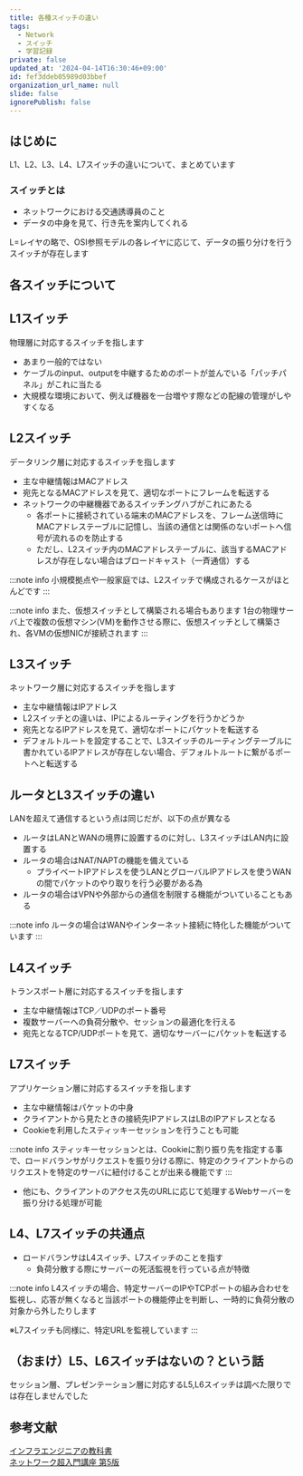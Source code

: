 ```yaml
---
title: 各種スイッチの違い
tags:
  - Network
  - スイッチ
  - 学習記録
private: false
updated_at: '2024-04-14T16:30:46+09:00'
id: fef3ddeb05989d03bbef
organization_url_name: null
slide: false
ignorePublish: false
---
```


## はじめに

L1、L2、L3、L4、L7スイッチの違いについて、まとめています

### スイッチとは

- ネットワークにおける交通誘導員のこと
- データの中身を見て、行き先を案内してくれる

L=レイヤの略で、OSI参照モデルの各レイヤに応じて、データの振り分けを行うスイッチが存在します

## 各スイッチについて

## L1スイッチ

物理層に対応するスイッチを指します

- あまり一般的ではない
- ケーブルのinput、outputを中継するためのポートが並んでいる「パッチパネル」がこれに当たる
- 大規模な環境において、例えば機器を一台増やす際などの配線の管理がしやすくなる

## L2スイッチ

データリンク層に対応するスイッチを指します

- 主な中継情報はMACアドレス
- 宛先となるMACアドレスを見て、適切なポートにフレームを転送する
- ネットワークの中継機器であるスイッチングハブがこれにあたる
  - 各ポートに接続されている端末のMACアドレスを、フレーム送信時にMACアドレステーブルに記憶し、当該の通信とは関係のないポートへ信号が流れるのを防止する
  - ただし、L2スイッチ内のMACアドレステーブルに、該当するMACアドレスが存在しない場合はブロードキャスト（一斉通信）する

:::note info
小規模拠点や一般家庭では、L2スイッチで構成されるケースがほとんどです
:::

:::note info
また、仮想スイッチとして構築される場合もあります
1台の物理サーバ上で複数の仮想マシン(VM)を動作させる際に、仮想スイッチとして構築され、各VMの仮想NICが接続されます
:::

## L3スイッチ

ネットワーク層に対応するスイッチを指します

- 主な中継情報はIPアドレス
- L2スイッチとの違いは、IPによるルーティングを行うかどうか
- 宛先となるIPアドレスを見て、適切なポートにパケットを転送する
- デフォルトルートを設定することで、L3スイッチのルーティングテーブルに書かれているIPアドレスが存在しない場合、デフォルトルートに繋がるポートへと転送する

## ルータとL3スイッチの違い

LANを超えて通信するという点は同じだが、以下の点が異なる

- ルータはLANとWANの境界に設置するのに対し、L3スイッチはLAN内に設置する
- ルータの場合はNAT/NAPTの機能を備えている
  - プライベートIPアドレスを使うLANとグローバルIPアドレスを使うWANの間でパケットのやり取りを行う必要がある為
- ルータの場合はVPNや外部からの通信を制限する機能がついていることもある

:::note info
ルータの場合はWANやインターネット接続に特化した機能がついています
:::

## L4スイッチ

トランスポート層に対応するスイッチを指します

- 主な中継情報はTCP／UDPのポート番号
- 複数サーバーへの負荷分散や、セッションの最適化を行える
- 宛先となるTCP/UDPポートを見て、適切なサーバーにパケットを転送する

## L7スイッチ

アプリケーション層に対応するスイッチを指します

- 主な中継情報はパケットの中身
- クライアントから見たときの接続先IPアドレスはLBのIPアドレスとなる
- Cookieを利用したスティッキーセッションを行うことも可能

:::note info
スティッキーセッションとは、Cookieに割り振り先を指定する事で、ロードバランサがリクエストを振り分ける際に、特定のクライアントからのリクエストを特定のサーバに紐付けることが出来る機能です
:::

- 他にも、クライアントのアクセス先のURLに応じて処理するWebサーバーを振り分ける処理が可能

## L4、L7スイッチの共通点

- ロードバランサはL4スイッチ、L7スイッチのことを指す
  - 負荷分散する際にサーバーの死活監視を行っている点が特徴

:::note info
L4スイッチの場合、特定サーバーのIPやTCPポートの組み合わせを監視し、応答が無くなると当該ポートの機能停止を判断し、一時的に負荷分散の対象から外したりします

※L7スイッチも同様に、特定URLを監視しています
:::

## （おまけ）L5、L6スイッチはないの？という話

セッション層、プレゼンテーション層に対応するL5,L6スイッチは調べた限りでは存在しませんでした

## 参考文献

[インフラエンジニアの教科書](https://www.c-r.com/book/detail/935)  
[ネットワーク超入門講座 第5版](https://www.sbcr.jp/product/4815616199/)
